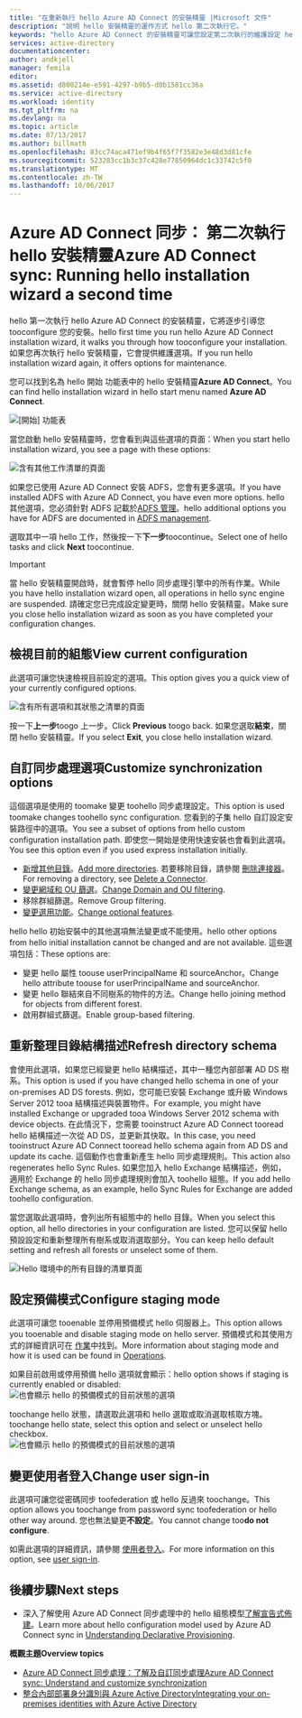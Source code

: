```yaml
---
title: "在重新執行 hello Azure AD Connect 的安裝精靈 |Microsoft 文件"
description: "說明 hello 安裝精靈的運作方式 hello 第二次執行它。"
keywords: "hello Azure AD Connect 的安裝精靈可讓您設定第二次執行的維護設定 hello"
services: active-directory
documentationcenter: 
author: andkjell
manager: femila
editor: 
ms.assetid: d800214e-e591-4297-b9b5-d0b1581cc36a
ms.service: active-directory
ms.workload: identity
ms.tgt_pltfrm: na
ms.devlang: na
ms.topic: article
ms.date: 07/13/2017
ms.author: billmath
ms.openlocfilehash: 83cc74aca471ef9b4f65f7f3582e3e48d3d81cfe
ms.sourcegitcommit: 523283cc1b3c37c428e77850964dc1c33742c5f0
ms.translationtype: MT
ms.contentlocale: zh-TW
ms.lasthandoff: 10/06/2017
---
```

# <a name="azure-ad-connect-sync-running-hello-installation-wizard-a-second-time"></a><span data-ttu-id="6f841-104">Azure AD Connect 同步： 第二次執行 hello 安裝精靈</span><span class="sxs-lookup"><span data-stu-id="6f841-104">Azure AD Connect sync: Running hello installation wizard a second time</span></span>
<span data-ttu-id="6f841-105">hello 第一次執行 hello Azure AD Connect 的安裝精靈，它將逐步引導您 tooconfigure 您的安裝。</span><span class="sxs-lookup"><span data-stu-id="6f841-105">hello first time you run hello Azure AD Connect installation wizard, it walks you through how tooconfigure your installation.</span></span> <span data-ttu-id="6f841-106">如果您再次執行 hello 安裝精靈，它會提供維護選項。</span><span class="sxs-lookup"><span data-stu-id="6f841-106">If you run hello installation wizard again, it offers options for maintenance.</span></span>

<span data-ttu-id="6f841-107">您可以找到名為 hello 開始 功能表中的 hello 安裝精靈**Azure AD Connect**。</span><span class="sxs-lookup"><span data-stu-id="6f841-107">You can find hello installation wizard in hello start menu named **Azure AD Connect**.</span></span>

![[開始] 功能表](./media/active-directory-aadconnectsync-installation-wizard/startmenu.png)

<span data-ttu-id="6f841-109">當您啟動 hello 安裝精靈時，您會看到與這些選項的頁面：</span><span class="sxs-lookup"><span data-stu-id="6f841-109">When you start hello installation wizard, you see a page with these options:</span></span>

![含有其他工作清單的頁面](./media/active-directory-aadconnectsync-installation-wizard/additionaltasks.png)

<span data-ttu-id="6f841-111">如果您已使用 Azure AD Connect 安裝 ADFS，您會有更多選項。</span><span class="sxs-lookup"><span data-stu-id="6f841-111">If you have installed ADFS with Azure AD Connect, you have even more options.</span></span> <span data-ttu-id="6f841-112">hello 其他選項，您必須針對 ADFS 記載於[ADFS 管理](active-directory-aadconnect-federation-management.md#manage-ad-fs)。</span><span class="sxs-lookup"><span data-stu-id="6f841-112">hello additional options you have for ADFS are documented in [ADFS management](active-directory-aadconnect-federation-management.md#manage-ad-fs).</span></span>

<span data-ttu-id="6f841-113">選取其中一項 hello 工作，然後按一下**下一步**toocontinue。</span><span class="sxs-lookup"><span data-stu-id="6f841-113">Select one of hello tasks and click **Next** toocontinue.</span></span>

> [!IMPORTANT]
> <span data-ttu-id="6f841-114">當 hello 安裝精靈開啟時，就會暫停 hello 同步處理引擎中的所有作業。</span><span class="sxs-lookup"><span data-stu-id="6f841-114">While you have hello installation wizard open, all operations in hello sync engine are suspended.</span></span> <span data-ttu-id="6f841-115">請確定您已完成設定變更時，關閉 hello 安裝精靈。</span><span class="sxs-lookup"><span data-stu-id="6f841-115">Make sure you close hello installation wizard as soon as you have completed your configuration changes.</span></span>
>
>

## <a name="view-current-configuration"></a><span data-ttu-id="6f841-116">檢視目前的組態</span><span class="sxs-lookup"><span data-stu-id="6f841-116">View current configuration</span></span>
<span data-ttu-id="6f841-117">此選項可讓您快速檢視目前設定的選項。</span><span class="sxs-lookup"><span data-stu-id="6f841-117">This option gives you a quick view of your currently configured options.</span></span>

![含有所有選項和其狀態之清單的頁面](./media/active-directory-aadconnectsync-installation-wizard/viewconfig.png)

<span data-ttu-id="6f841-119">按一下**上一步**toogo 上一步。</span><span class="sxs-lookup"><span data-stu-id="6f841-119">Click **Previous** toogo back.</span></span> <span data-ttu-id="6f841-120">如果您選取**結束**，關閉 hello 安裝精靈。</span><span class="sxs-lookup"><span data-stu-id="6f841-120">If you select **Exit**, you close hello installation wizard.</span></span>

## <a name="customize-synchronization-options"></a><span data-ttu-id="6f841-121">自訂同步處理選項</span><span class="sxs-lookup"><span data-stu-id="6f841-121">Customize synchronization options</span></span>
<span data-ttu-id="6f841-122">這個選項是使用的 toomake 變更 toohello 同步處理設定。</span><span class="sxs-lookup"><span data-stu-id="6f841-122">This option is used toomake changes toohello sync configuration.</span></span> <span data-ttu-id="6f841-123">您看到的子集 hello 自訂設定安裝路徑中的選項。</span><span class="sxs-lookup"><span data-stu-id="6f841-123">You see a subset of options from hello custom configuration installation path.</span></span> <span data-ttu-id="6f841-124">即使您一開始是使用快速安裝也會看到此選項。</span><span class="sxs-lookup"><span data-stu-id="6f841-124">You see this option even if you used express installation initially.</span></span>

* <span data-ttu-id="6f841-125">[新增其他目錄](active-directory-aadconnect-get-started-custom.md#connect-your-directories)。</span><span class="sxs-lookup"><span data-stu-id="6f841-125">[Add more directories](active-directory-aadconnect-get-started-custom.md#connect-your-directories).</span></span> <span data-ttu-id="6f841-126">若要移除目錄，請參閱 [刪除連接器](active-directory-aadconnectsync-service-manager-ui-connectors.md#delete)。</span><span class="sxs-lookup"><span data-stu-id="6f841-126">For removing a directory, see [Delete a Connector](active-directory-aadconnectsync-service-manager-ui-connectors.md#delete).</span></span>
* <span data-ttu-id="6f841-127">[變更網域和 OU 篩選](active-directory-aadconnect-get-started-custom.md#domain-and-ou-filtering)。</span><span class="sxs-lookup"><span data-stu-id="6f841-127">[Change Domain and OU filtering](active-directory-aadconnect-get-started-custom.md#domain-and-ou-filtering).</span></span>
* <span data-ttu-id="6f841-128">移除群組篩選。</span><span class="sxs-lookup"><span data-stu-id="6f841-128">Remove Group filtering.</span></span>
* <span data-ttu-id="6f841-129">[變更選用功能](active-directory-aadconnect-get-started-custom.md#optional-features)。</span><span class="sxs-lookup"><span data-stu-id="6f841-129">[Change optional features](active-directory-aadconnect-get-started-custom.md#optional-features).</span></span>

<span data-ttu-id="6f841-130">hello hello 初始安裝中的其他選項無法變更或不能使用。</span><span class="sxs-lookup"><span data-stu-id="6f841-130">hello other options from hello initial installation cannot be changed and are not available.</span></span> <span data-ttu-id="6f841-131">這些選項包括：</span><span class="sxs-lookup"><span data-stu-id="6f841-131">These options are:</span></span>

* <span data-ttu-id="6f841-132">變更 hello 屬性 toouse userPrincipalName 和 sourceAnchor。</span><span class="sxs-lookup"><span data-stu-id="6f841-132">Change hello attribute toouse for userPrincipalName and sourceAnchor.</span></span>
* <span data-ttu-id="6f841-133">變更 hello 聯結來自不同樹系的物件的方法。</span><span class="sxs-lookup"><span data-stu-id="6f841-133">Change hello joining method for objects from different forest.</span></span>
* <span data-ttu-id="6f841-134">啟用群組式篩選。</span><span class="sxs-lookup"><span data-stu-id="6f841-134">Enable group-based filtering.</span></span>

## <a name="refresh-directory-schema"></a><span data-ttu-id="6f841-135">重新整理目錄結構描述</span><span class="sxs-lookup"><span data-stu-id="6f841-135">Refresh directory schema</span></span>
<span data-ttu-id="6f841-136">會使用此選項，如果您已經變更 hello 結構描述，其中一種您內部部署 AD DS 樹系。</span><span class="sxs-lookup"><span data-stu-id="6f841-136">This option is used if you have changed hello schema in one of your on-premises AD DS forests.</span></span> <span data-ttu-id="6f841-137">例如，您可能已安裝 Exchange 或升級 Windows Server 2012 tooa 結構描述與裝置物件。</span><span class="sxs-lookup"><span data-stu-id="6f841-137">For example, you might have installed Exchange or upgraded tooa Windows Server 2012 schema with device objects.</span></span> <span data-ttu-id="6f841-138">在此情況下，您需要 tooinstruct Azure AD Connect tooread hello 結構描述一次從 AD DS，並更新其快取。</span><span class="sxs-lookup"><span data-stu-id="6f841-138">In this case, you need tooinstruct Azure AD Connect tooread hello schema again from AD DS and update its cache.</span></span> <span data-ttu-id="6f841-139">這個動作也會重新產生 hello 同步處理規則。</span><span class="sxs-lookup"><span data-stu-id="6f841-139">This action also regenerates hello Sync Rules.</span></span> <span data-ttu-id="6f841-140">如果您加入 hello Exchange 結構描述，例如，適用於 Exchange 的 hello 同步處理規則會加入 toohello 組態。</span><span class="sxs-lookup"><span data-stu-id="6f841-140">If you add hello Exchange schema, as an example, hello Sync Rules for Exchange are added toohello configuration.</span></span>

<span data-ttu-id="6f841-141">當您選取此選項時，會列出所有組態中的 hello 目錄。</span><span class="sxs-lookup"><span data-stu-id="6f841-141">When you select this option, all hello directories in your configuration are listed.</span></span> <span data-ttu-id="6f841-142">您可以保留 hello 預設設定和重新整理所有樹系或取消選取部分。</span><span class="sxs-lookup"><span data-stu-id="6f841-142">You can keep hello default setting and refresh all forests or unselect some of them.</span></span>

![Hello 環境中的所有目錄的清單頁面](./media/active-directory-aadconnectsync-installation-wizard/refreshschema.png)

## <a name="configure-staging-mode"></a><span data-ttu-id="6f841-144">設定預備模式</span><span class="sxs-lookup"><span data-stu-id="6f841-144">Configure staging mode</span></span>
<span data-ttu-id="6f841-145">此選項可讓您 tooenable 並停用預備模式 hello 伺服器上。</span><span class="sxs-lookup"><span data-stu-id="6f841-145">This option allows you tooenable and disable staging mode on hello server.</span></span> <span data-ttu-id="6f841-146">預備模式和其使用方式的詳細資訊可在 [作業](active-directory-aadconnectsync-operations.md#staging-mode)中找到。</span><span class="sxs-lookup"><span data-stu-id="6f841-146">More information about staging mode and how it is used can be found in [Operations](active-directory-aadconnectsync-operations.md#staging-mode).</span></span>

<span data-ttu-id="6f841-147">如果目前啟用或停用預備 hello 選項就會顯示：</span><span class="sxs-lookup"><span data-stu-id="6f841-147">hello option shows if staging is currently enabled or disabled:</span></span>  
![也會顯示 hello 的預備模式的目前狀態的選項](./media/active-directory-aadconnectsync-installation-wizard/stagingmodecurrentstate.png)

<span data-ttu-id="6f841-149">toochange hello 狀態，請選取此選項和 hello 選取或取消選取核取方塊。</span><span class="sxs-lookup"><span data-stu-id="6f841-149">toochange hello state, select this option and select or unselect hello checkbox.</span></span>  
![也會顯示 hello 的預備模式的目前狀態的選項](./media/active-directory-aadconnectsync-installation-wizard/stagingmodeenable.png)

## <a name="change-user-sign-in"></a><span data-ttu-id="6f841-151">變更使用者登入</span><span class="sxs-lookup"><span data-stu-id="6f841-151">Change user sign-in</span></span>
<span data-ttu-id="6f841-152">此選項可讓您從密碼同步 toofederation 或 hello 反過來 toochange。</span><span class="sxs-lookup"><span data-stu-id="6f841-152">This option allows you toochange from password sync toofederation or hello other way around.</span></span> <span data-ttu-id="6f841-153">您也無法變更**不設定**。</span><span class="sxs-lookup"><span data-stu-id="6f841-153">You cannot change too**do not configure**.</span></span>

<span data-ttu-id="6f841-154">如需此選項的詳細資訊，請參閱 [使用者登入](active-directory-aadconnect-user-signin.md#changing-the-user-sign-in-method)。</span><span class="sxs-lookup"><span data-stu-id="6f841-154">For more information on this option, see [user sign-in](active-directory-aadconnect-user-signin.md#changing-the-user-sign-in-method).</span></span>

## <a name="next-steps"></a><span data-ttu-id="6f841-155">後續步驟</span><span class="sxs-lookup"><span data-stu-id="6f841-155">Next steps</span></span>
* <span data-ttu-id="6f841-156">深入了解使用 Azure AD Connect 同步處理中的 hello 組態模型[了解宣告式佈建](active-directory-aadconnectsync-understanding-declarative-provisioning.md)。</span><span class="sxs-lookup"><span data-stu-id="6f841-156">Learn more about hello configuration model used by Azure AD Connect sync in [Understanding Declarative Provisioning](active-directory-aadconnectsync-understanding-declarative-provisioning.md).</span></span>

<span data-ttu-id="6f841-157">**概觀主題**</span><span class="sxs-lookup"><span data-stu-id="6f841-157">**Overview topics**</span></span>

* [<span data-ttu-id="6f841-158">Azure AD Connect 同步處理：了解及自訂同步處理</span><span class="sxs-lookup"><span data-stu-id="6f841-158">Azure AD Connect sync: Understand and customize synchronization</span></span>](active-directory-aadconnectsync-whatis.md)
* [<span data-ttu-id="6f841-159">整合內部部署身分識別與 Azure Active Directory</span><span class="sxs-lookup"><span data-stu-id="6f841-159">Integrating your on-premises identities with Azure Active Directory</span></span>](active-directory-aadconnect.md)
